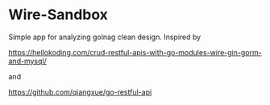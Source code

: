 # Wire-Sandbox

Simple app for analyzing golnag clean design.
Inspired by

https://hellokoding.com/crud-restful-apis-with-go-modules-wire-gin-gorm-and-mysql/

and 

https://github.com/qiangxue/go-restful-api


